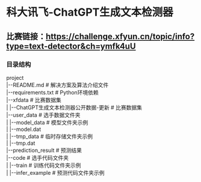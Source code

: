 # 科大讯飞-ChatGPT生成文本检测器

## 比赛链接：https://challenge.xfyun.cn/topic/info?type=text-detector&ch=ymfk4uU

### 目录结构
project  
|--README.md # 解决⽅案及算法介绍⽂件  
|--requirements.txt # Python环境依赖  
|--xfdata # ⽐赛数据集  
|	|--ChatGPT生成文本检测器公开数据-更新 # ⽐赛数据集  
|--user_data # 选⼿数据⽂件夹  
|	|--model_data # 模型⽂件夹示例  
|  	|--model.dat  
|	|--tmp_data # 临时存储⽂件夹示例  
| 	|--tmp.dat  
|--prediction_result # 预测结果  
|--code # 选⼿代码⽂件夹  
|	|--train # 训练代码⽂件夹示例  
|	|--infer_example # 预测代码⽂件夹示例  
